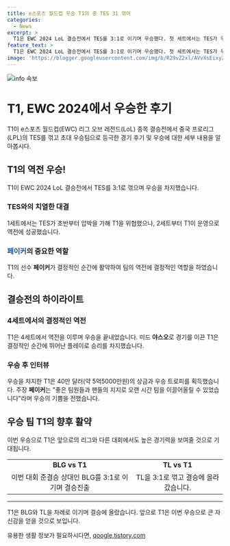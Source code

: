```yaml
---
title: e스포츠 월드컵 우승 T1의 중 TES 31 꺾어
categories:
  - News
excerpt: >
  T1은 EWC 2024 LoL 결승전에서 TES를 3:1로 이기며 우승했다. 첫 세트에서는 TES가 우세했지만, T1은 집중력 있게 경기를 운영하여 역전 승리를 거뒀고, 최종 우승을 차지했다. 40만 달러의 상금과 우승 트로피를 획들였으며, 페이커는 항상 발전하려고 노력했기에 오랫동안 있을 수 있었다고 말했다. 이날 T1은 BLG, TL을 이기며 우승에 성공했다.
feature_text: >
  T1은 EWC 2024 LoL 결승전에서 TES를 3:1로 이기며 우승했다. 첫 세트에서는 TES가 우세했지만, T1은 집중력 있게 경기를 운영하여 역전 승리를 거뒀고, 최종 우승을 차지했다. 40만 달러의 상금과 우승 트로피를 획들였으며, 페이커는 항상 발전하려고 노력했기에 오랫동안 있을 수 있었다고 말했다. 이날 T1은 BLG, TL을 이기며 우승에 성공했다.
image: 'https://blogger.googleusercontent.com/img/b/R29vZ2xl/AVvXsEixyZcFfHzMRdzZMjFBmAUKJYCLCGyLL1o632UiGVXcaFdKo_bkvkuCioo0uUKlGfBVcT3P84aROyZIXSBEx3Aw5nCQ3pTgDom1WDC4m8eifvWiAmWEEVb4x6G_l8C0QH225ldMjyaFvpxGEBGNO37VmDTDMHGhJPq73UglMfDca1-0aw/s1600/blogspot.png'
---
```


<p><img src="https://blogger.googleusercontent.com/img/b/R29vZ2xl/AVvXsEixyZcFfHzMRdzZMjFBmAUKJYCLCGyLL1o632UiGVXcaFdKo_bkvkuCioo0uUKlGfBVcT3P84aROyZIXSBEx3Aw5nCQ3pTgDom1WDC4m8eifvWiAmWEEVb4x6G_l8C0QH225ldMjyaFvpxGEBGNO37VmDTDMHGhJPq73UglMfDca1-0aw/s1600/blogspot.png" alt="info 속보" /></p>

<h1 data-ke-size="size26">T1, EWC 2024에서 우승한 후기</h1>

<p data-ke-size="size16">T1이 e스포츠 월드컵(EWC) 리그 오브 레전드(LoL) 종목 결승전에서 중국 프로리그(LPL)의 TES를 꺾고 초대 우승팀으로 등극한 경기 후기 및 우승에 대한 세부 내용을 알아봅시다.</p>

<h2 data-ke-size="size24">T1의 역전 우승! </h2>

<p data-ke-size="size16">T1이 EWC 2024 LoL 결승전에서 TES를 3:1로 꺾으며 우승을 차지했습니다.</p>

<h3 data-ke-size="size22">TES와의 치열한 대결</h3>

<p data-ke-size="size16">1세트에서는 TES가 초반부터 압박을 가해 T1을 위협했으나, 2세트부터 T1이 운영으로 역전에 성공했습니다.</p>

<h3 data-ke-size="size22"><span style="color: #1a5490;">페이커</span>의 중요한 역할</h3>

<p data-ke-size="size16">T1의 선수 <b>페이커</b>가 결정적인 순간에 활약하여 팀의 역전에 결정적인 역할을 하였습니다.</p>

<h2 data-ke-size="size24">결승전의 하이라이트</h2>

<h3 data-ke-size="size22">4세트에서의 결정적인 역전</h3>

<p data-ke-size="size16">T1은 4세트에서 역전을 이루며 우승을 끝내었습니다. 미드 <b>야스오</b>로 경기를 이끈 T1은 결정적인 순간에 뛰어난 플레이로 승리를 차지했습니다.</p>

<h3 data-ke-size="size22">우승 후 인터뷰</h3>

<p data-ke-size="size16">우승을 차지한 T1은 40만 달러(약 5억5000만원)의 상금과 우승 트로피를 획득했습니다. 주장 <b>페이커</b>는 "좋은 팀원들과 팬들의 지지로 오랜 시간 팀을 이끌어올릴 수 있었습니다"라며 우승의 기쁨을 전했습니다.</p>

<h2 data-ke-size="size24">우승 팀 T1의 향후 활약</h2>

<p data-ke-size="size16">이번 우승으로 T1은 앞으로의 리그와 다른 대회에서도 높은 경기력을 보여줄 것으로 기대됩니다.</p>

<table>
<tbody>
<tr>
<td style="text-align: center; height: 17px;"><b>BLG vs T1</b></td>
<td style="text-align: center; height: 17px;"><b>TL vs T1</b></td>
</tr>
<tr>
<td style="text-align: center; height: 17px;">이번 대회 준결승 상대인 BLG를 3:1로 이기며 결승진출</td>
<td style="text-align: center; height: 17px;">TL을 3:1로 꺾고 결승에 올라갔습니다.</td>
</tr>
</tbody>
</table>

<hr data-ke-align="center" data-ke-size="large" />

<p data-ke-size="size16">T1은 BLG와 TL을 차례로 이기며 결승에 올랐습니다. 앞으로 T1은 이번 우승으로 큰 자신감을 얻을 것으로 보입니다.</p>
유용한 생활 정보가 필요하시다면, <a href="https://qoogle.tistory.com" rel="dofollow">qoogle.tistory.com</a>


